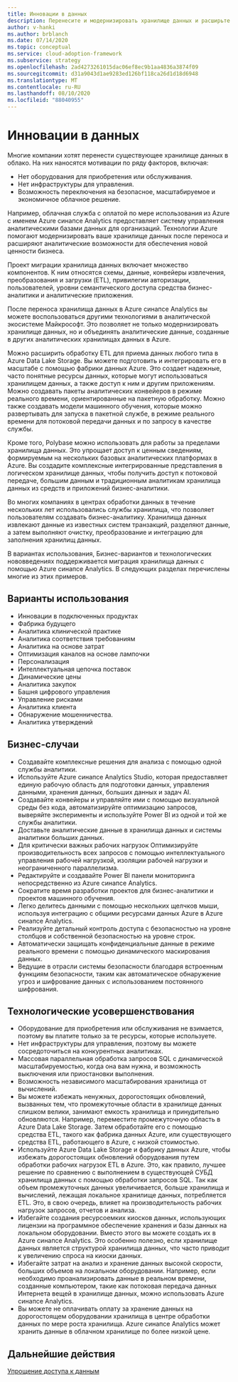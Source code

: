 ```yaml
---
title: Инновации в данных
description: Перенесите и модернизировать хранилище данных и расширьте свои аналитические возможности, чтобы обеспечить новую ценность для бизнеса.
author: v-hanki
ms.author: brblanch
ms.date: 07/14/2020
ms.topic: conceptual
ms.service: cloud-adoption-framework
ms.subservice: strategy
ms.openlocfilehash: 2ad4273261015dac06ef8ec9b1aa4836a3874f09
ms.sourcegitcommit: d31a9043d1ae9283ed126bf118ca26d1d18d6948
ms.translationtype: MT
ms.contentlocale: ru-RU
ms.lasthandoff: 08/10/2020
ms.locfileid: "88040955"
---
```

# <a name="data-innovations"></a>Инновации в данных

Многие компании хотят перенести существующее хранилище данных в облако. На них наносятся мотивации по ряду факторов, включая:

- Нет оборудования для приобретения или обслуживания.
- Нет инфраструктуры для управления.
- Возможность переключения на безопасное, масштабируемое и экономичное облачное решение.

Например, облачная служба с оплатой по мере использования из Azure с именем Azure синапсе Analytics предоставляет систему управления аналитическими базами данных для организаций. Технологии Azure помогают модернизировать ваше хранилище данных после переноса и расширяют аналитические возможности для обеспечения новой ценности бизнеса.

Проект миграции хранилища данных включает множество компонентов. К ним относятся схемы, данные, конвейеры извлечения, преобразования и загрузки (ETL), привилегии авторизации, пользователей, уровни семантического доступа средства бизнес-аналитики и аналитические приложения.

После переноса хранилища данных в Azure синапсе Analytics вы можете воспользоваться другими технологиями в аналитической экосистеме Майкрософт. Это позволяет не только модернизировать хранилище данных, но и объединять аналитические данные, созданные в других аналитических хранилищах данных в Azure.

Можно расширить обработку ETL для приема данных любого типа в Azure Data Lake Storage. Вы можете подготовить и интегрировать его в масштабе с помощью фабрики данных Azure. Это создает надежные, часто понятные ресурсы данных, которые могут использоваться хранилищем данных, а также доступ к ним и другим приложениям. Можно создавать пакеты аналитических конвейеров в режиме реального времени, ориентированные на пакетную обработку. Можно также создавать модели машинного обучения, которые можно развертывать для запуска в пакетной службе, в режиме реального времени для потоковой передачи данных и по запросу в качестве службы.

Кроме того, Polybase можно использовать для работы за пределами хранилища данных. Это упрощает доступ к ценным сведениям, формируемым на нескольких базовых аналитических платформах в Azure. Вы создадите комплексные интегрированные представления в логическом хранилище данных, чтобы получить доступ к потоковой передаче, большим данным и традиционным аналитикам хранилища данных из средств и приложений бизнес-аналитики.

Во многих компаниях в центрах обработки данных в течение нескольких лет использовались службы хранилища, что позволяет пользователям создавать бизнес-аналитику. Хранилища данных извлекают данные из известных систем транзакций, разделяют данные, а затем выполняют очистку, преобразование и интеграцию для заполнения хранилищ данных.

В вариантах использования, Бизнес-вариантов и технологических нововведениях поддерживается миграция хранилища данных с помощью Azure синапсе Analytics. В следующих разделах перечислены многие из этих примеров.

## <a name="use-cases"></a>Варианты использования

- Инновации в подключенных продуктах
- Фабрика будущего
- Аналитика клинической практике
- Аналитика соответствия требованиям
- Аналитика на основе затрат
- Оптимизация каналов на основе лампочки
- Персонализация
- Интеллектуальная цепочка поставок
- Динамические цены
- Аналитика закупок
- Башня цифрового управления
- Управление рисками
- Аналитика клиента
- Обнаружение мошенничества.
- Аналитика утверждений

## <a name="business-cases"></a>Бизнес-случаи

- Создавайте комплексные решения для анализа с помощью одной службы аналитики.
- Используйте Azure синапсе Analytics Studio, которая предоставляет единую рабочую область для подготовки данных, управления данными, хранения данных, больших данных и задач AI.
- Создавайте конвейеры и управляйте ими с помощью визуальной среды без кода, автоматизируйте оптимизацию запросов, выверяйте эксперименты и используйте Power BI из одной и той же службы аналитики.
- Доставьте аналитические данные в хранилища данных и системы аналитики больших данных.
- Для критически важных рабочих нагрузок Оптимизируйте производительность всех запросов с помощью интеллектуального управления рабочей нагрузкой, изоляции рабочей нагрузки и неограниченного параллелизма.
- Редактируйте и создавайте Power BI панели мониторинга непосредственно из Azure синапсе Analytics.
- Сократите время разработки проектов для бизнес-аналитики и проектов машинного обучения.
- Легко делитесь данными с помощью нескольких щелчков мыши, используя интеграцию с общими ресурсами данных Azure в Azure синапсе Analytics.
- Реализуйте детальный контроль доступа с безопасностью на уровне столбцов и собственной безопасностью на уровне строк.
- Автоматически защищать конфиденциальные данные в режиме реального времени с помощью динамического маскирования данных.
- Ведущие в отрасли системы безопасности благодаря встроенным функциям безопасности, таким как автоматическое обнаружение угроз и шифрование данных с использованием постоянного шифрования.

## <a name="technology-advances"></a>Технологические усовершенствования

- Оборудование для приобретения или обслуживания не взимается, поэтому вы платите только за те ресурсы, которые используете.
- Нет инфраструктуры для управления, поэтому вы можете сосредоточиться на конкурентных аналитиках.
- Массовая параллельная обработка запросов SQL с динамической масштабируемостью, когда она вам нужна, и возможность выключения или приостановки выполнения.
- Возможность независимого масштабирования хранилища от вычислений.
- Вы можете избежать ненужных, дорогостоящих обновлений, вызванных тем, что промежуточные области в хранилище данных слишком велики, занимают емкость хранилища и принудительно обновляются. Например, переместите промежуточную область в Azure Data Lake Storage. Затем обработайте его с помощью средства ETL, такого как фабрика данных Azure, или существующего средства ETL, работающего в Azure, с низкой стоимостью.
- Используйте Azure Data Lake Storage и фабрику данных Azure, чтобы избежать дорогостоящих обновлений оборудования путем обработки рабочих нагрузок ETL в Azure. Это, как правило, лучшее решение по сравнению с выполнением в существующей СУБД хранилища данных с помощью обработки запросов SQL. Так как объем промежуточных данных увеличивается, больше хранилища и вычислений, лежащая локальное хранилище данных, потребляется ETL. Это, в свою очередь, влияет на производительность рабочих нагрузок запросов, отчетов и анализа.
- Избегайте создания ресурсоемких киосков данных, использующих лицензии на программное обеспечение хранения и базы данных на локальном оборудовании. Вместо этого вы можете создать их в Azure синапсе Analytics. Это особенно полезно, если хранилище данных является структурой хранилища данных, что часто приводит к увеличению спроса на киоски данных.
- Избегайте затрат на анализ и хранение данных высокой скорости, больших объемов на локальном оборудовании. Например, если необходимо проанализировать данные в реальном времени, созданные компьютером, такие как потоковая передача данных Интернета вещей в хранилище данных, можно использовать Azure синапсе Analytics.
- Вы можете не оплачивать оплату за хранение данных на дорогостоящем оборудовании хранилища в центре обработки данных по мере роста хранилища. Azure синапсе Analytics может хранить данные в облачном хранилище по более низкой цене.
  
## <a name="next-steps"></a>Дальнейшие действия

<!-- TODO: More detail needed here. -->

[Упрощение доступа к данным](./data-democratization.md)
